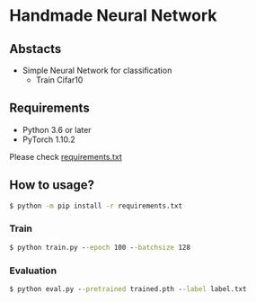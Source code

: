 # Handmade Neural Network

## Abstacts

* Simple Neural Network for classification
  * Train Cifar10

## Requirements

* Python 3.6 or later
* PyTorch 1.10.2

Please check [requirements.txt](./requirements.txt)

## How to usage?

````cmd
$ python -m pip install -r requirements.txt
````

### Train

````cmd
$ python train.py --epoch 100 --batchsize 128
````

### Evaluation

````cmd
$ python eval.py --pretrained trained.pth --label label.txt
````
